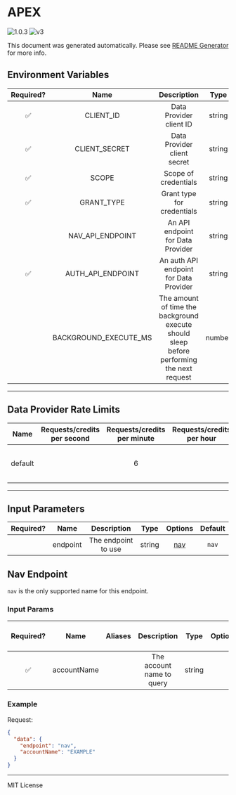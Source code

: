 # APEX

![1.0.3](https://img.shields.io/github/package-json/v/smartcontractkit/external-adapters-js?filename=packages/sources/apex/package.json) ![v3](https://img.shields.io/badge/framework%20version-v3-blueviolet)

This document was generated automatically. Please see [README Generator](../../scripts#readme-generator) for more info.

## Environment Variables

| Required? |         Name          |                                        Description                                        |  Type  | Options |                                   Default                                   |
| :-------: | :-------------------: | :---------------------------------------------------------------------------------------: | :----: | :-----: | :-------------------------------------------------------------------------: |
|    ✅     |       CLIENT_ID       |                                  Data Provider client ID                                  | string |         |                                                                             |
|    ✅     |     CLIENT_SECRET     |                                Data Provider client secret                                | string |         |                                                                             |
|    ✅     |         SCOPE         |                                   Scope of credentials                                    | string |         |                                                                             |
|    ✅     |      GRANT_TYPE       |                                Grant type for credentials                                 | string |         |                                                                             |
|           |   NAV_API_ENDPOINT    |                             An API endpoint for Data Provider                             | string |         | `https://api.apexgroup.com/1ASkuiqAPUyZTQqYIK8RlC6G8tWupuC7/v1/reports/NAV` |
|    ✅     |   AUTH_API_ENDPOINT   |                          An auth API endpoint for Data Provider                           | string |         |                                                                             |
|           | BACKGROUND_EXECUTE_MS | The amount of time the background execute should sleep before performing the next request | number |         |                                   `10000`                                   |

---

## Data Provider Rate Limits

|  Name   | Requests/credits per second | Requests/credits per minute | Requests/credits per hour |               Note                |
| :-----: | :-------------------------: | :-------------------------: | :-----------------------: | :-------------------------------: |
| default |                             |              6              |                           | Setting reasonable default limits |

---

## Input Parameters

| Required? |   Name   |     Description     |  Type  |       Options        | Default |
| :-------: | :------: | :-----------------: | :----: | :------------------: | :-----: |
|           | endpoint | The endpoint to use | string | [nav](#nav-endpoint) |  `nav`  |

## Nav Endpoint

`nav` is the only supported name for this endpoint.

### Input Params

| Required? |    Name     | Aliases |        Description        |  Type  | Options | Default | Depends On | Not Valid With |
| :-------: | :---------: | :-----: | :-----------------------: | :----: | :-----: | :-----: | :--------: | :------------: |
|    ✅     | accountName |         | The account name to query | string |         |         |            |                |

### Example

Request:

```json
{
  "data": {
    "endpoint": "nav",
    "accountName": "EXAMPLE"
  }
}
```

---

MIT License
